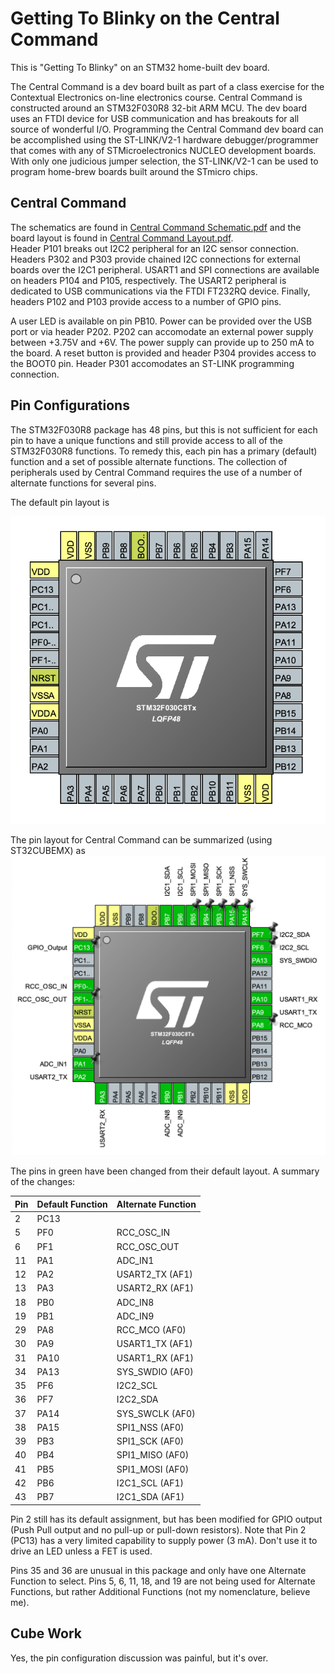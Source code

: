 # Getting To Blinky on the Central Command

This is "Getting To Blinky" on an STM32 home-built dev board.

The Central Command is a dev board built as part of a class exercise for the Contextual Electronics
on-line electronics course.  Central Command is constructed around an STM32F030R8 32-bit ARM MCU.
The dev board uses an FTDI device for USB communication and has breakouts for all source of wonderful
I/O.  Programming the Central Command dev board can be accomplished using the 
ST-LINK/V2-1 hardware debugger/programmer that comes with any of STMicroelectronics NUCLEO
development boards.  With only one judicious jumper selection, the ST-LINK/V2-1 can be used to program
home-brew boards built around the STmicro chips.

## Central Command
The schematics are found in [Central Command Schematic.pdf](../CentralCommand/Central%20Command%20Schematic.pdf) 
and the board layout is found in [Central Command Layout.pdf](../CentralCommand/Central%20Command%20Layout.pdf).  
Header P101 breaks out I2C2 peripheral for 
an I2C sensor connection.  Headers P302 and P303 provide chained I2C connections for external boards over
the I2C1 peripheral.  USART1 and SPI connections are available on headers P104 and P105, respectively.  The USART2 
peripheral is dedicated to USB communications via the FTDI FT232RQ device.  Finally, headers P102 and P103
provide access to a number of GPIO pins.

A user LED is available on pin PB10.  Power can be provided over the USB port or via header P202.  P202 can
accomodate an external power supply between +3.75V and +6V.  The power supply can provide up to
250 mA to the board.  A reset button is provided and header P304
provides access to the BOOT0 pin.  Header P301 accomodates an ST-LINK programming connection.

## Pin Configurations
The STM32F030R8 package has 48 pins, but this is not sufficient for each pin to have a unique functions and
still provide access to all of the STM32F030R8 functions.  To remedy this, each pin has a primary (default)
function and a set of possible alternate functions.  The collection of peripherals used by Central Command
requires the use of a number of alternate functions for several pins.  

The default pin layout is

![pin layout](../CentralCommand/DefaultPinout.png)

The pin layout for Central Command can
be summarized (using ST32CUBEMX) as
![pin layout](../CentralCommand/Pinout.png)

The pins in green have been changed from their default layout.  A summary of the changes:

|Pin|Default Function |Alternate Function |
|----|---|---|
| 2   |  PC13 |     |
| 5   | PF0 | RCC_OSC_IN |
| 6   | PF1 | RCC_OSC_OUT |
| 11 | PA1 | ADC_IN1 |
| 12 | PA2 | USART2_TX (AF1) |
| 13 | PA3 | USART2_RX (AF1) |
| 18 | PB0 | ADC_IN8 |
| 19 | PB1 | ADC_IN9 |
| 29 | PA8 | RCC_MCO (AF0) |
| 30 | PA9 | USART1_TX (AF1) |
| 31 | PA10 | USART1_RX (AF1) |
| 34 | PA13 | SYS_SWDIO (AF0) |
| 35 | PF6 | I2C2_SCL |
| 36 | PF7 | I2C2_SDA |
| 37 | PA14 | SYS_SWCLK (AF0) |
| 38 | PA15 | SPI1_NSS (AF0) |
| 39 | PB3 | SPI1_SCK (AF0) |
| 40 | PB4 | SPI1_MISO (AF0) |
| 41 | PB5 | SPI1_MOSI (AF0) |
| 42 | PB6 | I2C1_SCL (AF1) |
| 43 | PB7 | I2C1_SDA (AF1) |

Pin 2 still has its default assignment, but has been modified for GPIO output
(Push Pull output and no pull-up or pull-down resistors).  Note that Pin 2 (PC13)
has a very limited capability to supply power (3 mA).  Don't use it to drive an LED
unless a FET is used.

Pins 35 and 36 are unusual in this package and only have one Alternate Function to select.
Pins 5, 6, 11, 18,  and 19 are not being used for Alternate Functions, but rather Additional Functions
(not my nomenclature, believe me).

## Cube Work
Yes, the pin configuration discussion was painful, but it's over.


